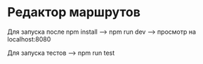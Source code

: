 # Редактор маршрутов
Для запуска после npm install --> npm run dev --> просмотр на localhost:8080

Для запуска тестов --> npm run test

